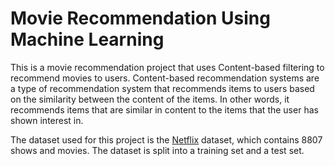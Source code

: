 # Movie Recommendation Using Machine Learning
This is a movie recommendation project that uses Content-based filtering to recommend movies to users. Content-based recommendation systems are a type of recommendation system that recommends items to users based on the similarity between the content of the items. In other words, it recommends items that are similar in content to the items that the user has shown interest in.

The dataset used for this project is the [Netflix](https://www.kaggle.com/datasets/alcham/netflix-dataset) dataset, which contains 8807 shows and movies. The dataset is split into a training set and a test set.
